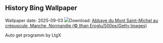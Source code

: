 ## History Bing Wallpaper
Wallpaper date: 2025-09-03
![](https://www.bing.com/th?id=OHR.MontSaintMichel_FR-FR8463268794_UHD.jpg&w=1000)Download: [Abbaye du Mont Saint-Michel au crépuscule, Manche, Normandie (© Ilhan Eroglu/500px/Getty Images)](https://www.bing.com/th?id=OHR.MontSaintMichel_FR-FR8463268794_UHD.jpg)

Auto get programm by LtgX
